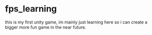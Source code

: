 # fps_learning
this is my first unity game, im mainly just learning here so i can create a bigger more fun game in the near future.

